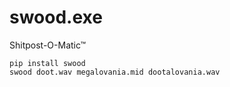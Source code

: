 # swood.exe
Shitpost-O-Matic™

    pip install swood
    swood doot.wav megalovania.mid dootalovania.wav
